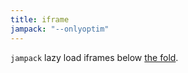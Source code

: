 ```yaml
---
title: iframe
jampack: "--onlyoptim"
---
```


`jampack` lazy load iframes below [the fold](/features/optimize-above-the-fold).

